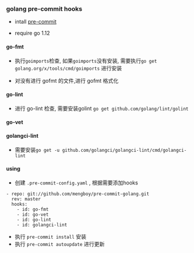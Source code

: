 ### golang pre-commit hooks

- intall [pre-commit](https://pre-commit.com/)

- require go 1.12

#### go-fmt
-  执行` goimports `检查, 如果`goimports`没有安装, 需要执行`go get golang.org/x/tools/cmd/goimports` 进行安装

- 对没有进行 gofmt 的文件,进行 gofmt 格式化


#### go-lint
- 进行 go-lint 检查, 需要安装golint `go get github.com/golang/lint/golint`


#### go-vet


#### golangci-lint
- 需要安装`go get -u github.com/golangci/golangci-lint/cmd/golangci-lint`

#### using

- 创建 `.pre-commit-config.yaml` , 根据需要添加hooks

```
- repo: git://github.com/mengboy/pre-commit-golang.git
  rev: master
  hooks:
    - id: go-fmt
    - id: go-vet
    - id: go-lint
    - id: golangci-lint
```

- 执行 `pre-commit install` 安装
- 执行 `pre-commit autoupdate` 进行更新